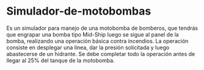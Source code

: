 # Simulador-de-motobombas
Es un simulador para manejo de una motobomba de bomberos, que tendrás que engrapar una bomba tipo Mid-Ship luego se sigue al panel de la bomba, realizando una operación básica contra incendios. La operación consiste en desplegar una línea, dar la presión solicitada y luego abastecerse de un hidrante. Se debe completar todo la operación antes de llegar al 25% del tanque de la motobomba.
